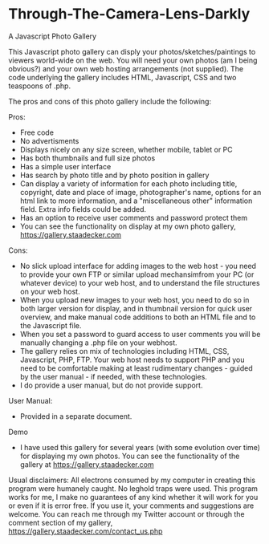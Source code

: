 # Through-The-Camera-Lens-Darkly
A Javascript Photo Gallery

This Javascript photo gallery can disply your photos/sketches/paintings to viewers world-wide on the web. You will need your own photos (am I being obvious?) and your own web hosting arrangements (not supplied). The code underlying the gallery includes HTML, Javascript, CSS and two teaspoons of .php.

The pros and cons of this photo gallery include the following:

Pros:
  * Free code
  * No advertisments
  * Displays nicely on any size screen, whether mobile, tablet or PC
  * Has both thumbnails and full size photos
  * Has a simple user interface
  * Has search by photo title and by photo position in gallery
  * Can display a variety of information for each photo including title, copyright, date and place of image, photographer's name, options for an html link to more information,           and a "miscellaneous other" information field. Extra info fields could be added.
  * Has an option to receive user comments and password protect them
  * You can see the functionality on display at my own photo gallery, https://gallery.staadecker.com

Cons:
  * No slick upload interface for adding images to the web host - you need to provide your own FTP or similar upload mechansimfrom your PC (or whatever device) to your web host,         and to understand the file structures on your web host.
  * When you upload new images to your web host, you need to do so in both larger version for display, and in thumbnail version for quick user overview, and make manual code             additions to both an HTML file and to the Javascript file. 
  * When you set a password to guard access to user comments you will be manually changing a .php file on your webhost.
  * The gallery relies on mix of technologies including HTML, CSS, Javascript, PHP, FTP. Your web host needs to support PHP and you need to be comfortable making at least              rudimentary changes - guided by the user manual - if needed, with these technologies.
  * I do provide a user manual, but do not provide support.

User Manual:
  * Provided in a separate document.

  Demo
   * I have used this gallery for several years (with some evolution over time) for displaying my own photos. You can see the functionality of the gallery at                        https://gallery.staadecker.com 
    
 Usual disclaimers: All electrons consumed by my computer in creating this program were humanely caught. No leghold traps were used. This program works for me, I make no guarantees of any kind whether it will work for you or even if it is error free. If you use it, your comments and suggestions are welcome. You can reach me through my Twitter account or through the comment section of my gallery, https://gallery.staadecker.com/contact_us.php
